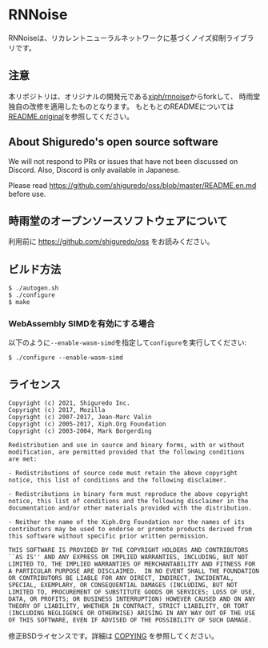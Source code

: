 RNNoise
=======

RNNoiseは、リカレントニューラルネットワークに基づくノイズ抑制ライブラリです。

## 注意

本リポジトリは、オリジナルの開発元である[xiph/rnnoise](https://github.com/xiph/rnnoise)からforkして、
時雨堂独自の改修を適用したものとなります。
もともとのREADMEについては[README.original](README.original)を参照してください。

## About Shiguredo's open source software

We will not respond to PRs or issues that have not been discussed on Discord. Also, Discord is only available in Japanese.

Please read https://github.com/shiguredo/oss/blob/master/README.en.md before use.

## 時雨堂のオープンソースソフトウェアについて

利用前に https://github.com/shiguredo/oss をお読みください。

## ビルド方法

```console
$ ./autogen.sh
$ ./configure
$ make
```

### WebAssembly SIMDを有効にする場合

以下のように`--enable-wasm-simd`を指定して`configure`を実行してください:
```console
$ ./configure --enable-wasm-simd
```

## ライセンス

```
Copyright (c) 2021, Shiguredo Inc.
Copyright (c) 2017, Mozilla
Copyright (c) 2007-2017, Jean-Marc Valin
Copyright (c) 2005-2017, Xiph.Org Foundation
Copyright (c) 2003-2004, Mark Borgerding

Redistribution and use in source and binary forms, with or without
modification, are permitted provided that the following conditions
are met:

- Redistributions of source code must retain the above copyright
notice, this list of conditions and the following disclaimer.

- Redistributions in binary form must reproduce the above copyright
notice, this list of conditions and the following disclaimer in the
documentation and/or other materials provided with the distribution.

- Neither the name of the Xiph.Org Foundation nor the names of its
contributors may be used to endorse or promote products derived from
this software without specific prior written permission.

THIS SOFTWARE IS PROVIDED BY THE COPYRIGHT HOLDERS AND CONTRIBUTORS
``AS IS'' AND ANY EXPRESS OR IMPLIED WARRANTIES, INCLUDING, BUT NOT
LIMITED TO, THE IMPLIED WARRANTIES OF MERCHANTABILITY AND FITNESS FOR
A PARTICULAR PURPOSE ARE DISCLAIMED.  IN NO EVENT SHALL THE FOUNDATION
OR CONTRIBUTORS BE LIABLE FOR ANY DIRECT, INDIRECT, INCIDENTAL,
SPECIAL, EXEMPLARY, OR CONSEQUENTIAL DAMAGES (INCLUDING, BUT NOT
LIMITED TO, PROCUREMENT OF SUBSTITUTE GOODS OR SERVICES; LOSS OF USE,
DATA, OR PROFITS; OR BUSINESS INTERRUPTION) HOWEVER CAUSED AND ON ANY
THEORY OF LIABILITY, WHETHER IN CONTRACT, STRICT LIABILITY, OR TORT
(INCLUDING NEGLIGENCE OR OTHERWISE) ARISING IN ANY WAY OUT OF THE USE
OF THIS SOFTWARE, EVEN IF ADVISED OF THE POSSIBILITY OF SUCH DAMAGE.
```

修正BSDライセンスです。詳細は [COPYING](COPYING) を参照してください。
